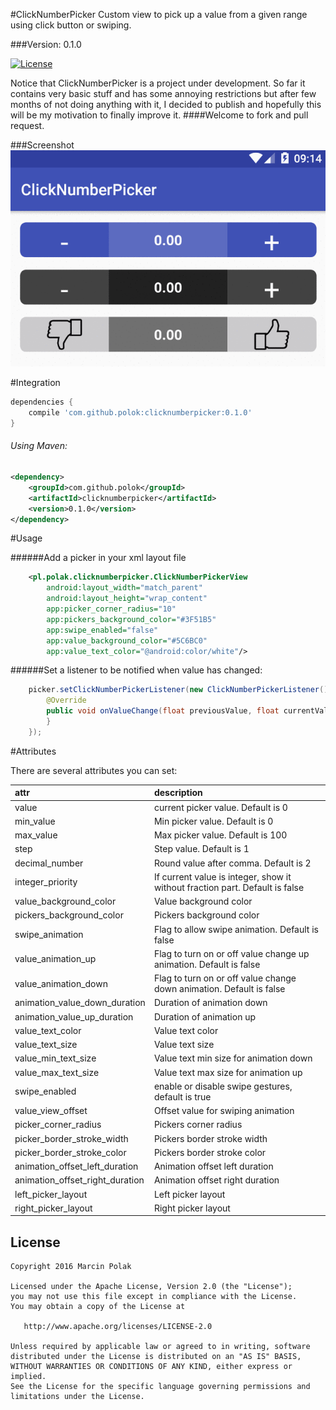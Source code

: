#ClickNumberPicker
Custom view to pick up a value from a given range using click button or swiping.

###Version: 0.1.0

[![License](https://img.shields.io/badge/license-Apache%202-blue.svg)](https://www.apache.org/licenses/LICENSE-2.0)

Notice that ClickNumberPicker is a project under development. So far it contains very basic stuff and has some annoying restrictions but after few months of not doing anything with it, I decided to publish and hopefully this will be my motivation to finally improve it.
####Welcome to fork and pull request.

###Screenshot
![image](art/demo_0_1_0.gif)

#Integration
```groovy
dependencies {
    compile 'com.github.polok:clicknumberpicker:0.1.0'
}
```

###### Using Maven:

```xml
<dependency>
    <groupId>com.github.polok</groupId>
    <artifactId>clicknumberpicker</artifactId>
    <version>0.1.0</version>
</dependency>
```

#Usage

######Add a picker in your xml layout file
```xml
    <pl.polak.clicknumberpicker.ClickNumberPickerView
        android:layout_width="match_parent"
        android:layout_height="wrap_content"
        app:picker_corner_radius="10"
        app:pickers_background_color="#3F51B5"
        app:swipe_enabled="false"
        app:value_background_color="#5C6BC0"
        app:value_text_color="@android:color/white"/>
```

######Set a listener to be notified when value has changed:

```java
    picker.setClickNumberPickerListener(new ClickNumberPickerListener() {
        @Override
        public void onValueChange(float previousValue, float currentValue, PickerClickType pickerClickType) {
        }
    });
```

#Attributes

There are several attributes you can set:

| attr | description |
|:---|:---|
| value | current picker value. Default is 0 |
| min_value | Min picker value. Default is 0 |
| max_value | Max picker value. Default is 100 |
| step | Step value. Default is 1 |
| decimal_number | Round value after comma. Default is 2 |
| integer_priority | If current value is integer, show it without fraction part. Default is false |
| value_background_color | Value background color |
| pickers_background_color | Pickers background color |
| swipe_animation | Flag to allow swipe animation. Default is false |
| value_animation_up | Flag to turn on or off value change up animation. Default is false |
| value_animation_down | Flag to turn on or off value change down animation. Default is false |
| animation_value_down_duration | Duration of animation down |
| animation_value_up_duration | Duration of animation up |
| value_text_color | Value text color |
| value_text_size | Value text size |
| value_min_text_size | Value text min size for animation down |
| value_max_text_size | Value text max size for animation up |
| swipe_enabled | enable or disable swipe gestures, default is true |
| value_view_offset | Offset value for swiping animation |
| picker_corner_radius | Pickers corner radius |
| picker_border_stroke_width | Pickers border stroke width |
| picker_border_stroke_color | Pickers border stroke color |
| animation_offset_left_duration | Animation offset left duration |
| animation_offset_right_duration | Animation offset right duration |
| left_picker_layout | Left picker layout |
| right_picker_layout | Right picker layout |

License
--------

    Copyright 2016 Marcin Polak

    Licensed under the Apache License, Version 2.0 (the "License");
    you may not use this file except in compliance with the License.
    You may obtain a copy of the License at

       http://www.apache.org/licenses/LICENSE-2.0

    Unless required by applicable law or agreed to in writing, software
    distributed under the License is distributed on an "AS IS" BASIS,
    WITHOUT WARRANTIES OR CONDITIONS OF ANY KIND, either express or implied.
    See the License for the specific language governing permissions and
    limitations under the License.
